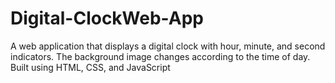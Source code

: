 # Digital-ClockWeb-App
A web application that displays a digital clock with hour, minute, and second indicators. The background image changes according to the time of day. 
Built using HTML, CSS, and JavaScript
